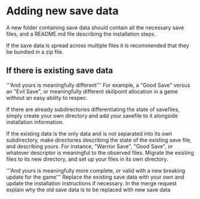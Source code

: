 # Adding new save data

A new folder containing save data should contain all the necessary save files, and a README.md file describing the installation steps.

If the save data is spread across multiple files it is recommended that they be bundled in a zip file.

## If there is existing save data
'''And yours is meaningfully different'''
For example, a "Good Save" versus an "Evil Save", or meaningfully different skillpoint allocation in a game without an easy ability to respec. 

If there are already subdirectories differentiating the state of savefiles, simply create your own directory and add your savefile to it alongside installation information.

If the existing data is the only data and is not separated into its own subdirectory, make directories describing the state of the existing save file, and describing yours. For instance, "Warrior Save", "Good Save", or whatever descriptor is meaningful to the observed files. Migrate the existing files to its new directory, and set up your files in its own directory.

'''And yours is meaningfully more complete, or valid with a new breaking update for the game'''
Replace the existing save data with your own and update the installation instructions if necessary. In the merge request explain why the old save data is to be replaced with new save data
